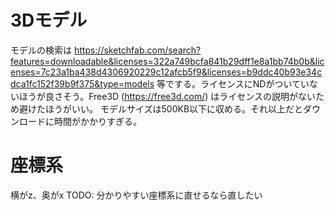 # 3Dモデル
モデルの検索は https://sketchfab.com/search?features=downloadable&licenses=322a749bcfa841b29dff1e8a1bb74b0b&licenses=7c23a1ba438d4306920229c12afcb5f9&licenses=b9ddc40b93e34cdca1fc152f39b9f375&type=models 等でする。ライセンスにNDがついていないほうが良さそう。Free3D (https://free3d.com/) はライセンスの説明がないため避けたほうがいい。
モデルサイズは500KB以下に収める。それ以上だとダウンロードに時間がかかりすぎる。

# 座標系
横がz、奥がx
TODO: 分かりやすい座標系に直せるなら直したい

